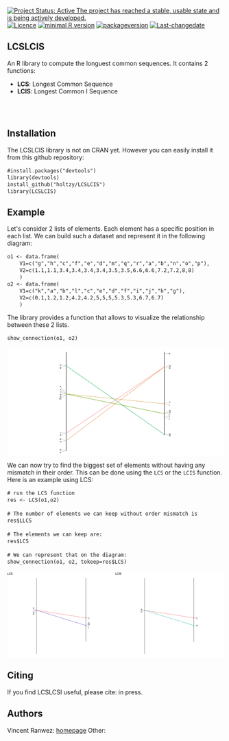 [![Project Status: Active The project has reached a stable, usable state and is being actively developed.](http://www.repostatus.org/badges/latest/active.svg)](http://www.repostatus.org/#active) [![Licence](https://img.shields.io/badge/licence-GPL--3-blue.svg)](https://www.gnu.org/licenses/gpl-3.0.en.html)
[![minimal R version](https://img.shields.io/badge/R%3E%3D-3.2.4-6666ff.svg)](https://cran.r-project.org/) [![packageversion](https://img.shields.io/badge/Package%20version-0.1.0-orange.svg?style=flat-square)](commits/develop) [![Last-changedate](https://img.shields.io/badge/last%20change-2018--03--13-yellowgreen.svg)](/commits/master)

LCSLCIS
-------

An R library to compute the longuest common sequences. It contains 2 functions:

-   **LCS**: Longest Common Sequence
-   **LCIS**: Longest Common I Sequence

<br><br>

Installation
------------

The LCSLCIS library is not on CRAN yet. However you can easily install it from this github repository:

    #install.packages("devtools")
    library(devtools) 
    install_github("holtzy/LCSLCIS")
    library(LCSLCIS)

Example
-------

Let's consider 2 lists of elements. Each element has a specific position in each list. We can build such a dataset and represent it in the following diagram:

    o1 <- data.frame( 
        V1=c("g","h","c","f","e","d","m","q","r","a","b","n","o","p"), 
        V2=c(1.1,1.1,3.4,3.4,3.4,3.4,3.5,3.5,6.6,6.6,7.2,7.2,8,8)
        )
    o2 <- data.frame( 
        V1=c("k","a","b","l","c","e","d","f","i","j","h","g"), 
        V2=c(0.1,1.2,1.2,4.2,4.2,5,5,5,5.3,5.3,6.7,6.7)
        )

The library provides a function that allows to visualize the relationship between these 2 lists.

    show_connection(o1, o2)

<img align="center" src="img/fig1.png">

We can now try to find the biggest set of elements without having any mismatch in their order. This can be done using the `LCS` or the `LCIS` function. Here is an example using LCS:

    # run the LCS function
    res <- LCS(o1,o2)

    # The number of elements we can keep without order mismatch is 
    res$LLCS

    # The elements we can keep are:
    res$LCS

    # We can represent that on the diagram:
    show_connection(o1, o2, tokeep=res$LCS)

<img align="center" src="img/fig2.png">

Citing
------

If you find LCSLCSI useful, please cite:
in press.

Authors
-------

Vincent Ranwez: [homepage](https://sites.google.com/site/ranwez/) Other:
